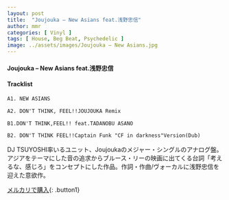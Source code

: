 ```yaml
---
layout: post
title:  "Joujouka – New Asians feat.浅野忠信"
author: mmr
categories: [ Vinyl ]
tags: [ House, Beg Beat, Psychedelic ]
image: ../assets/images/Joujouka – New Asians.jpg
---
```


#### Joujouka – New Asians feat.浅野忠信

#### Tracklist
```md
A1. NEW ASIANS

A2. DON'T THINK, FEEL!!JOUJOUKA Remix

B1.DON'T THINK,FEEL!! feat.TADANOBU ASANO

B2. DON'T THINK FEEL!!Captain Funk "CF in darkness"Version(Dub)
```

DJ TSUYOSHI率いるユニット、Joujoukaのメジャー・シングルのアナログ盤。アジアをテーマにした音の追求からブルース・リーの映画に出てくる台詞「考えるな、感じろ」をコンセプトにした作品。作詞・作曲/ヴォーカルに浅野忠信を迎えた意欲作。


[メルカリで購入](https://jp.mercari.com/item/m17303472246){: .button1}


